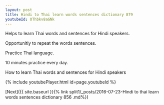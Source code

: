 ```yaml
---
layout: post
title: Hindi to Thai learn words sentences dictionary 879 
youtubeId: OThbkv8aGNk
---
```

 
 
Helps to learn Thai words and sentences for Hindi speakers.

Opportunitiy to repeat the words sentences. 

Practice Thai language. 
 
10 minutes practice every day. 
 
How to learn Thai words and sentences for Hindi speakers 
 
{% include youtubePlayer.html id=page.youtubeId %}
 
 
[Next]({{ site.baseurl }}{% link  split1/_posts/2016-07-23-Hindi to thai learn words sentences dictionary 856 .md%})
 
